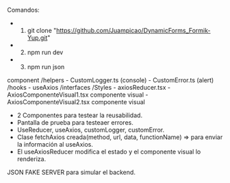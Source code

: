 Comandos:
  - 1) git clone "https://github.com/Juampicao/DynamicForms_Formik-Yup.git"
  - 2) npm run dev
  - 3) npm run json


component
    /helpers
    - CustomLogger.ts (console)
    - CustomError.ts (alert)
   /hooks
    - useAxios
   /interfaces
   /Styles
    - axiosReducer.tsx
    - AxiosComponenteVisual1.tsx componente visual
    - AxiosComponenteVisual2.tsx componente visual

- 2 Componentes para testear la reusabilidad.
- Pantalla de prueba para testeaer errores.
- UseReducer, useAxios, customLogger, customError.
- Clase fetchAxios creada(method, url, data, functionName) => para enviar la información al useAxios. 
- El useAxiosReducer modifica el estado y el componente visual lo renderiza.

JSON FAKE SERVER para simular el backend.
